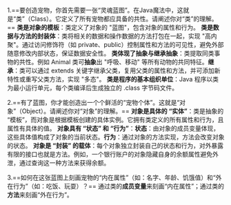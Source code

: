 1.==要创造宠物，你首先需要一张“灵魂蓝图”。在Java魔法中，这就是“类”（Class）。它定义了所有宠物都应具备的共性。请阐述你对“类”的理解。==
**类是对象的模板**：类定义了对象的 "蓝图"，包含对象的属性和行为。
**类是数据与方法的封装体**：类将相关的数据和操作数据的方法打包在一起，实现 "高内聚"。通过访问修饰符（如 private、public）控制属性和方法的可见性，避免外部随意修改内部状态，保证数据安全性。
**类体现了抽象与继承抽象**：类提取同类事物的共性。例如 Animal 类可**抽象**出 "呼吸、移动" 等所有动物的共同特征。**继承**：类可以通过 extends 关键字继承父类，复用父类的属性和方法，并可添加新特性或重写父类方法，实现 "多态"。
**类是程序的基本组织单位**：Java 程序以类为最小运行单元，每个类编译后生成独立的 .class 字节码文件。

2.==有了蓝图，你才能创造出一个个鲜活的“宠物个体”。这就是“对象”（Object）。请阐述你对“对象”的理解。==
**对象是具体的 “实体”**：类是抽象的 “模板”，而对象是根据模板创建的具体实例。它拥有类定义的所有属性和行为，且属性有具体的值。
**对象具有 “状态” 和 “行为”**：**状态**：由对象的成员变量体现，这些具体值构成了对象的当前状态。**行为**：通过对象的方法实现，方法会改变对象的状态。
**对象是 “封装” 的载体**：每个对象独立封装自己的状态和行为，对外暴露有限的接口也就是方法。例如，一个银行账户的对象隐藏自身的余额属性避免外泄，通过查询这一种方法来获得余额。

3.==如何在这张蓝图上刻画宠物的“内在属性”（如：名字、年龄、饥饿值）和“外在行为”（如：吃饭、玩耍）？==
通过类的**成员变量**来刻画“内在属性”；通过类的**方法**来刻画“外在行为”。